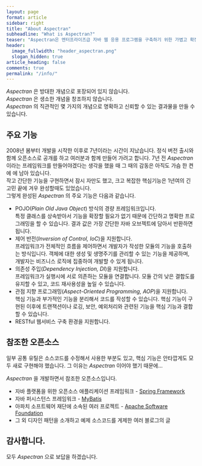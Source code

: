 ```yaml
---
layout: page
format: article
sidebar: right
title: "About Aspectran"
subheadline: "What is Aspectran?"
teaser: "Aspectran은 엔터프라이즈급 자바 웹 응용 프로그램을 구축하기 위한 가볍고 확장 가능한 프레임워크입니다."
header:
  image_fullwidth: "header_aspectran.png"
  slogan_hidden: true
article_heading: false
comments: true
permalink: "/info/"
---
```

*Aspectran* 은 방대한 개념으로 포장되어 있지 않습니다.  
*Aspectran* 은 생소한 개념을 창조하지 않습니다.  
*Aspectran* 의 직관적인 몇 가지의 개념으로 명확하고 신뢰할 수 있는 결과물을 만들 수 있습니다.  

## 주요 기능
2008년 봄부터 개발을 시작한 이후로 7년이라는 시간이 지났습니다.
정식 버전 출시와 함께 오픈소스로 공개를 하고 여러분과 함께 만들어 가려고 합니다.
7년 전 *Aspectran* 이라는 프레임워크를 만들어야겠다는 생각을 했을 때 그 때의 감동은 아직도 가슴 한 켠에 에 남아 있습니다.  
작고 간단한 기능을 구현하면서 잠시 자만도 했고,
크고 복잡한 핵심기능은 1년여의 긴 고민 끝에 겨우 완성할때도 있었습니다.  
그렇게 완성된 *Aspectran* 의 주요 기능은 다음과 같습니다.

* POJO(*Plain Old Java Object*) 방식의 경량 프레임워크입니다.  
  특정 클래스를 상속받아서 기능을 확장할 필요가 없기 때문에 간단하고 명확한 프로그래밍을 할 수 있습니다.
  결과 값은 가장 간단한 자바 오브젝트에 담아서 반환하면 됩니다.
* 제어 반전(*Inversion of Control, IoC*)을 지원합니다.  
  프레임워크가 전체적인 흐름을 제어하면서 개발자가 작성한 모듈의 기능을 호출하는 방식입니다.
  객체에 대한 생성 및 생명주기를 관리할 수 있는 기능을 제공하며, 개발자는 비즈니스 로직에 집중하여 개발할 수 있게 됩니다.
* 의존성 주입(*Dependency Injection, DI*)을 지원합니다.  
  프레임워크가 실행시에 서로 의존하는 모듈을 연결합니다.
  모듈 간의 낮은 결합도를 유지할 수 있고, 코드 재사용성을 높일 수 있습니다.
* 관점 지향 프로그래밍(*Aspect-Oriented Programming, AOP*)을 지원합니다.  
  핵심 기능과 부가적인 기능을 분리해서 코드를 작성할 수 있습니다.
  핵심 기능이 구현된 이후에 트랜잭션이나 로깅, 보안, 예외처리와 관련된 기능을 핵심 기능과 결합할 수 있습니다.
* RESTful 웹서비스 구축 환경을 지원합니다.

## 참조한 오픈소스
일부 공통 유틸은 소스코드를 수정해서 사용한 부분도 있고, 핵심 기능은 안타깝게도 모두 새로 구현해야 했습니다.
그 이유는 *Aspectran* 이어야 했기 때문에...

*Aspectran* 을 개발하면서 참조한 오픈소스입니다.

* 자바 플랫폼을 위한 오픈소스 애플리케이션 프레임워크 - [Spring Framework][1]
* 자바 퍼시스턴스 프레임워크  - [MyBatis][2]
* 아파치 소프트웨어 재단에 소속된 여러 프로젝트 - [Apache Software Foundation][3]
* 그 외 디자인 패턴을 소개하고 예제 소스코드를 게제한 여러 블로그의 글

## 감사합니다.
모두 *Aspectran* 으로 보답을 하겠습니다.


 [1]: http://www.springsource.org/
 [2]: http://blog.mybatis.org/
 [3]: http://www.apache.org/

